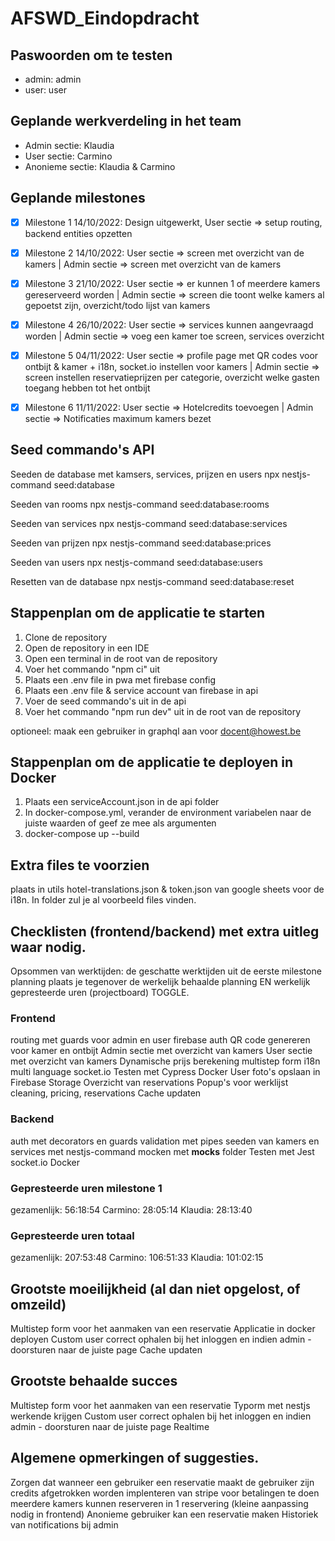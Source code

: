 # AFSWD_Eindopdracht

## Paswoorden om te testen

- admin: admin
- user: user

## Geplande werkverdeling in het team

- Admin sectie: Klaudia
- User sectie: Carmino
- Anonieme sectie: Klaudia & Carmino

## Geplande milestones

- [x] Milestone 1 14/10/2022: Design uitgewerkt, User sectie => setup routing, backend entities opzetten

- [x] Milestone 2 14/10/2022: User sectie => screen met overzicht van de kamers | Admin sectie => screen met overzicht van de kamers

- [x] Milestone 3 21/10/2022: User sectie => er kunnen 1 of meerdere kamers gereserveerd worden | Admin sectie => screen die toont welke kamers al gepoetst zijn, overzicht/todo lijst van kamers

- [x] Milestone 4 26/10/2022: User sectie => services kunnen aangevraagd worden | Admin sectie => voeg een kamer toe screen, services overzicht

- [x] Milestone 5 04/11/2022: User sectie => profile page met QR codes voor ontbijt & kamer + i18n, socket.io instellen voor kamers | Admin sectie => screen instellen reservatieprijzen per categorie, overzicht welke gasten toegang hebben tot het ontbijt

- [x] Milestone 6 11/11/2022: User sectie => Hotelcredits toevoegen | Admin sectie => Notificaties maximum kamers bezet

## Seed commando's API

Seeden de database met kamsers, services, prijzen en users
npx nestjs-command seed:database

Seeden van rooms
npx nestjs-command seed:database:rooms

Seeden van services
npx nestjs-command seed:database:services

Seeden van prijzen
npx nestjs-command seed:database:prices

Seeden van users
npx nestjs-command seed:database:users

Resetten van de database
npx nestjs-command seed:database:reset

## Stappenplan om de applicatie te starten

1. Clone de repository
2. Open de repository in een IDE
3. Open een terminal in de root van de repository
4. Voer het commando "npm ci" uit
5. Plaats een .env file in pwa met firebase config
6. Plaats een .env file & service account van firebase in api
7. Voer de seed commando's uit in de api
8. Voer het commando "npm run dev" uit in de root van de repository

optioneel: maak een gebruiker in graphql aan voor docent@howest.be

## Stappenplan om de applicatie te deployen in Docker

1. Plaats een serviceAccount.json in de api folder
2. In docker-compose.yml, verander de environment variabelen naar de juiste waarden of geef ze mee als argumenten
3. docker-compose up --build

## Extra files te voorzien

plaats in utils hotel-translations.json & token.json van google sheets voor de i18n. In folder zul je al voorbeeld files vinden.

## Checklisten (frontend/backend) met extra uitleg waar nodig.

Opsommen van werktijden: de geschatte werktijden uit de eerste milestone planning plaats je tegenover de werkelijk behaalde planning EN werkelijk
gepresteerde uren (projectboard) TOGGLE.

### Frontend

routing met guards voor admin en user
firebase auth
QR code genereren voor kamer en ontbijt
Admin sectie met overzicht van kamers
User sectie met overzicht van kamers
Dynamische prijs berekening
multistep form
i18n multi language
socket.io
Testen met Cypress
Docker
User foto's opslaan in Firebase Storage
Overzicht van reservations
Popup's voor werklijst cleaning, pricing, reservations
Cache updaten

### Backend

auth met decorators en guards
validation met pipes
seeden van kamers en services met nestjs-command
mocken met **mocks** folder
Testen met Jest
socket.io
Docker

### Gepresteerde uren milestone 1

gezamenlijk: 56:18:54
Carmino: 28:05:14
Klaudia: 28:13:40

### Gepresteerde uren totaal

gezamenlijk: 207:53:48
Carmino: 106:51:33
Klaudia: 101:02:15

## Grootste moeilijkheid (al dan niet opgelost, of omzeild)

Multistep form voor het aanmaken van een reservatie
Applicatie in docker deployen
Custom user correct ophalen bij het inloggen en indien admin - doorsturen naar de juiste page
Cache updaten

## Grootste behaalde succes

Multistep form voor het aanmaken van een reservatie
Typorm met nestjs werkende krijgen
Custom user correct ophalen bij het inloggen en indien admin - doorsturen naar de juiste page
Realtime

## Algemene opmerkingen of suggesties.

Zorgen dat wanneer een gebruiker een reservatie maakt de gebruiker zijn credits afgetrokken worden
implenteren van stripe voor betalingen te doen
meerdere kamers kunnen reserveren in 1 reservering (kleine aanpassing nodig in frontend)
Anonieme gebruiker kan een reservatie maken
Historiek van notifications bij admin
